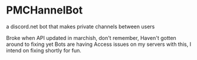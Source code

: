 # PMCHannelBot
a discord.net bot that makes private channels between users

Broke when API updated in marchish, don't remember, Haven't gotten around to fixing yet
Bots are having Access issues on my servers with this, I intend on fixing shortly for fun.
